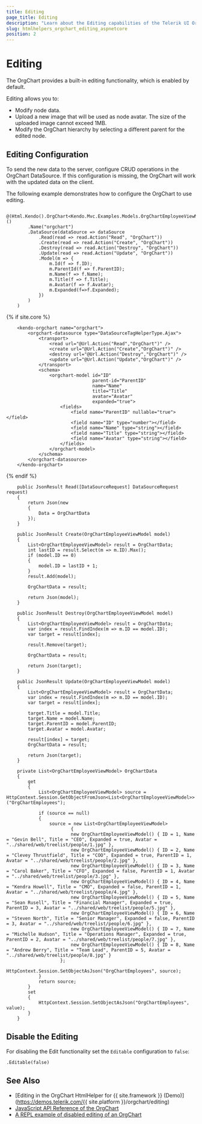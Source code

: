 ```yaml
---
title: Editing
page_title: Editing
description: "Learn about the Editing capabilities of the Telerik UI OrgChart component for {{ site.framework }}."
slug: htmlhelpers_orgchart_editing_aspnetcore
position: 2
---
```


# Editing

The OrgChart provides a built-in editing functionality, which is enabled by default. 

Editing allows you to:

* Modify node data.
* Upload a new image that will be used as node avatar. The size of the uploaded image cannot exceed 1MB.
* Modify the OrgChart hierarchy by selecting a different parent for the edited node.

## Editing Configuration

To send the new data to the server, configure CRUD operations in the OrgChart DataSource. If this configuration is missing, the OrgChart will work with the updated data on the client. 

The following example demonstrates how to configure the OrgChart to use editing.

```HtmlHelper
    @(Html.Kendo().OrgChart<Kendo.Mvc.Examples.Models.OrgChartEmployeeViewModel>()
        .Name("orgchart")
        .DataSource(dataSource => dataSource
            .Read(read => read.Action("Read", "OrgChart"))
            .Create(read => read.Action("Create", "OrgChart"))
            .Destroy(read => read.Action("Destroy", "OrgChart"))
            .Update(read => read.Action("Update", "OrgChart"))
            .Model(m => {
                m.Id(f => f.ID);
                m.ParentId(f => f.ParentID);
                m.Name(f => f.Name);
                m.Title(f => f.Title);
                m.Avatar(f => f.Avatar);
                m.Expanded(f=>f.Expanded);
            })
        )
    )
```
{% if site.core %}
```TagHelper
    <kendo-orgchart name="orgchart">
        <orgchart-datasource type="DataSourceTagHelperType.Ajax">
            <transport>
                <read url="@Url.Action("Read","OrgChart")" />
                <create url="@Url.Action("Create","OrgChart")" />
                <destroy url="@Url.Action("Destroy","OrgChart")" />
                <update url="@Url.Action("Update","OrgChart")" />
            </transport>
            <schema>
                <orgchart-model id="ID" 
                                parent-id="ParentID" 
                                name="Name" 
                                title="Title"
                                avatar="Avatar" 
                                expanded="true">
                    <fields>
                        <field name="ParentID" nullable="true"></field>
                        <field name="ID" type="number"></field>
                        <field name="Name" type="string"></field>
                        <field name="Title" type="string"></field>
                        <field name="Avatar" type="string"></field>
                    </fields>
                </orgchart-model>
            </schema>
        </orgchart-datasource>
    </kendo-orgchart>
```
{% endif %}
```Controller
    public JsonResult Read([DataSourceRequest] DataSourceRequest request)
    {
        return Json(new
        {
            Data = OrgChartData
        });
    }

    public JsonResult Create(OrgChartEmployeeViewModel model)
    {
        List<OrgChartEmployeeViewModel> result = OrgChartData;
        int lastID = result.Select(m => m.ID).Max();
        if (model.ID == 0)
        {
            model.ID = lastID + 1;
        }
        result.Add(model);

        OrgChartData = result;

        return Json(model);
    }

    public JsonResult Destroy(OrgChartEmployeeViewModel model)
    {
        List<OrgChartEmployeeViewModel> result = OrgChartData;
        var index = result.FindIndex(m => m.ID == model.ID);
        var target = result[index];

        result.Remove(target);

        OrgChartData = result;

        return Json(target);
    }

    public JsonResult Update(OrgChartEmployeeViewModel model)
    {
        List<OrgChartEmployeeViewModel> result = OrgChartData;
        var index = result.FindIndex(m => m.ID == model.ID);
        var target = result[index];

        target.Title = model.Title;
        target.Name = model.Name;
        target.ParentID = model.ParentID;
        target.Avatar = model.Avatar;

        result[index] = target;
        OrgChartData = result;

        return Json(target);
    }

    private List<OrgChartEmployeeViewModel> OrgChartData
    {
        get
        {
            List<OrgChartEmployeeViewModel> source = HttpContext.Session.GetObjectFromJson<List<OrgChartEmployeeViewModel>>("OrgChartEmployees");

            if (source == null)
            {
                source = new List<OrgChartEmployeeViewModel>
                        {
                        new OrgChartEmployeeViewModel() { ID = 1, Name = "Gevin Bell", Title = "CEO", Expanded = true, Avatar = "../shared/web/treelist/people/1.jpg" },
                        new OrgChartEmployeeViewModel() { ID = 2, Name = "Clevey Thrustfield", Title = "COO", Expanded = true, ParentID = 1, Avatar = "../shared/web/treelist/people/2.jpg" },
                        new OrgChartEmployeeViewModel() { ID = 3, Name = "Carol Baker", Title = "CFO", Expanded = false, ParentID = 1, Avatar = "../shared/web/treelist/people/3.jpg" },
                        new OrgChartEmployeeViewModel() { ID = 4, Name = "Kendra Howell", Title = "CMO", Expanded = false, ParentID = 1, Avatar = "../shared/web/treelist/people/4.jpg" },
                        new OrgChartEmployeeViewModel() { ID = 5, Name = "Sean Rusell", Title = "Financial Manager", Expanded = true, ParentID = 3, Avatar = "../shared/web/treelist/people/5.jpg" },
                        new OrgChartEmployeeViewModel() { ID = 6, Name = "Steven North", Title = "Senior Manager", Expanded = false, ParentID = 3, Avatar = "../shared/web/treelist/people/6.jpg" },
                        new OrgChartEmployeeViewModel() { ID = 7, Name = "Michelle Hudson", Title = "Operations Manager", Expanded = true, ParentID = 2, Avatar = "../shared/web/treelist/people/7.jpg" },
                        new OrgChartEmployeeViewModel() { ID = 8, Name = "Andrew Berry", Title = "Team Lead", ParentID = 5, Avatar = "../shared/web/treelist/people/8.jpg" }
                    };
                HttpContext.Session.SetObjectAsJson("OrgChartEmployees", source);
            }
            return source;
        }
        set
        {
            HttpContext.Session.SetObjectAsJson("OrgChartEmployees", value);
        }
    }
```

## Disable the Editing

For disabling the Edit functionality set the `Editable` configuration to `false`:

```Razor
.Editable(false)
```


## See Also

* [Editing in the OrgChart HtmlHelper for {{ site.framework }} (Demo)](https://demos.telerik.com/{{ site.platform }}/orgchart/editing)
* [JavaScript API Reference of the OrgChart](https://docs.telerik.com/kendo-ui/api/javascript/ui/orgchart)
* [A REPL example of disabled editing of an OrgChart](https://netcorerepl.telerik.com/wHvlPRbz45LXGqZX00)
